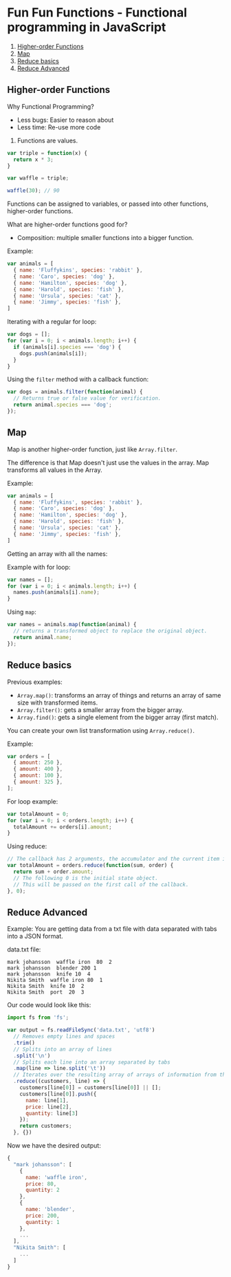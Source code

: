 # Fun Fun Functions - Functional programming in JavaScript

1. [Higher-order Functions](#higher-order-functions)
2. [Map](#map)
3. [Reduce basics](#reduce-basics)
4. [Reduce Advanced](#reduce-advanced)

## Higher-order Functions

Why Functional Programming?
* Less bugs: Easier to reason about
* Less time: Re-use more code

1. Functions are values.

```javascript
var triple = function(x) {
  return x * 3;
}

var waffle = triple;

waffle(30); // 90
```

Functions can be assigned to variables, or passed into other functions, higher-order functions.

What are higher-order functions good for?

* Composition: multiple smaller functions into a bigger function.

Example:
```javascript
var animals = [
  { name: 'Fluffykins', species: 'rabbit' },
  { name: 'Caro', species: 'dog' },
  { name: 'Hamilton', species: 'dog' },
  { name: 'Harold', species: 'fish' },
  { name: 'Ursula', species: 'cat' },
  { name: 'Jimmy', species: 'fish' },
]
```

Iterating with a regular for loop:
```javascript
var dogs = [];
for (var i = 0; i < animals.length; i++) {
  if (animals[i].species === 'dog') {
    dogs.push(animals[i]);
  }
}
```

Using the `filter` method with a callback function:
```javascript
var dogs = animals.filter(function(animal) {
  // Returns true or false value for verification.
  return animal.species === 'dog';
});
```

## Map

Map is another higher-order function, just like `Array.filter`.

The difference is that Map doesn't just use the values in the array. Map transforms all values in the Array.

Example:
```javascript
var animals = [
  { name: 'Fluffykins', species: 'rabbit' },
  { name: 'Caro', species: 'dog' },
  { name: 'Hamilton', species: 'dog' },
  { name: 'Harold', species: 'fish' },
  { name: 'Ursula', species: 'cat' },
  { name: 'Jimmy', species: 'fish' },
]
```

Getting an array with all the names:

Example with for loop:
```javascript
var names = [];
for (var i = 0; i < animals.length; i++) {
  names.push(animals[i].name);
}
```

Using `map`:
```javascript
var names = animals.map(function(animal) {
  // returns a transformed object to replace the original object.
  return animal.name;
});
```

## Reduce basics

Previous examples:
* `Array.map()`: transforms an array of things and returns an array of same size with transformed items.
* `Array.filter()`: gets a smaller array from the bigger array.
* `Array.find()`: gets a single element from the bigger array (first match).

You can create your own list transformation using `Array.reduce()`.

Example:
```javascript
var orders = [
  { amount: 250 },
  { amount: 400 },
  { amount: 100 },
  { amount: 325 },
];
```

For loop example:
```javascript
var totalAmount = 0;
for (var i = 0; i < orders.length; i++) {
  totalAmount += orders[i].amount;
}
```

Using reduce:
```javascript
// The callback has 2 arguments, the accumulator and the current item in the array.
var totalAmount = orders.reduce(function(sum, order) {
  return sum + order.amount;
  // The following 0 is the initial state object.
  // This will be passed on the first call of the callback.
}, 0);
```

## Reduce Advanced

Example: You are getting data from a txt file with data separated with tabs into a JSON format.

data.txt file:
```
mark johansson  waffle iron  80  2
mark johansson  blender 200 1
mark johansson  knife 10  4
Nikita Smith  waffle iron 80  1
Nikita Smith  knife 10  2
Nikita Smith  port  20  3
```

Our code would look like this:
```javascript
import fs from 'fs';

var output = fs.readFileSync('data.txt', 'utf8')
  // Removes empty lines and spaces
  .trim()
  // Splits into an array of lines
  .split('\n')
  // Splits each line into an array separated by tabs
  .map(line => line.split('\t'))
  // Iterates over the resulting array of arrays of information from the text file.
  .reduce((customers, line) => {
    customers[line[0]] = customers[line[0]] || [];
    customers[line[0]].push({
      name: line[1],
      price: line[2],
      quantity: line[3]
    });
    return customers;
  }, {})
```

Now we have the desired output:
```javascript
{
  "mark johansson": [
    {
      name: 'waffle iron',
      price: 80,
      quantity: 2
    },
    {
      name: 'blender',
      price: 200,
      quantity: 1
    },
    ...
  ],
  "Nikita Smith": [
    ...
  ]
}
```
